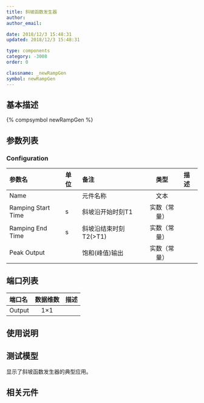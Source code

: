 ```yaml
---
title: 斜坡函数发生器
author: 
author_email:

date: 2018/12/3 15:48:31
updated: 2018/12/3 15:48:31

type: components
category: -3008
order: 0

classname: _newRampGen
symbol: newRampGen
---
```

## 基本描述
{% compsymbol newRampGen %}

## 参数列表
### Configuration
| 参数名 | 单位 | 备注 | 类型 | 描述 |
| :--- | :--- | :--- | :--: | :--- |
| Name |  | 元件名称 | 文本 |  |
| Ramping Start Time | s | 斜坡沿开始时刻T1 | 实数（常量） |  |
| Ramping End Time | s | 斜坡沿结束时刻T2(>T1) | 实数（常量） |  |
| Peak Output |  | 饱和(峰值)输出 | 实数（常量） |  |


## 端口列表

| 端口名 | 数据维数 | 描述 |
| :--- | :--:  | :--- |
| Output | 1×1 | |                   

## 使用说明


## 测试模型
[<test name>](<test link>)显示了斜坡函数发生器的典型应用。

## 相关元件


